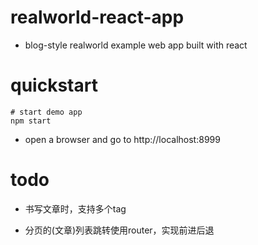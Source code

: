 # realworld-react-app
- blog-style realworld example web app built with react
# quickstart

```shell
# start demo app
npm start
```

- open a browser and go to http://localhost:8999
# todo
- 书写文章时，支持多个tag

- 分页的(文章)列表跳转使用router，实现前进后退
